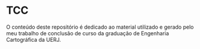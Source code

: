 # TCC
O conteúdo deste repositório é dedicado ao material utilizado e gerado pelo meu trabalho de conclusão de curso da graduação de Engenharia Cartográfica da UERJ.
